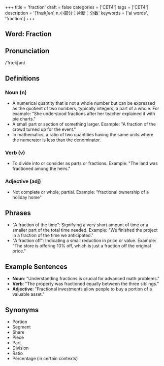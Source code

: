 +++
title = 'fraction'
draft = false
categories = ['CET4']
tags = ['CET4']
description = '[ˈfræk∫ən] n.小部分；片断；分数'
keywords = ['ai words', 'fraction']
+++

## Word: Fraction

## Pronunciation
/ˈfrækʃən/

## Definitions
### Noun (n)
- A numerical quantity that is not a whole number but can be expressed as the quotient of two numbers, typically integers; a part of a whole. For example: "She understood fractions after her teacher explained it with pie charts."
- A small part or section of something larger. Example: "A fraction of the crowd turned up for the event."
- In mathematics, a ratio of two quantities having the same units where the numerator is less than the denominator.

### Verb (v)
- To divide into or consider as parts or fractions. Example: "The land was fractioned among the heirs."

### Adjective (adj)
- Not complete or whole; partial. Example: "fractional ownership of a holiday home"

## Phrases
- "A fraction of the time": Signifying a very short amount of time or a smaller part of the total time needed. Example: "We finished the project in a fraction of the time we anticipated."
- "A fraction off": Indicating a small reduction in price or value. Example: "The store is offering 10% off, which is just a fraction off the original price."

## Example Sentences
- **Noun**: "Understanding fractions is crucial for advanced math problems."
- **Verb**: "The property was fractioned equally between the three siblings."
- **Adjective**: "Fractional investments allow people to buy a portion of a valuable asset."

## Synonyms
- Portion
- Segment
- Share
- Piece
- Part
- Division
- Ratio
- Percentage (in certain contexts)
